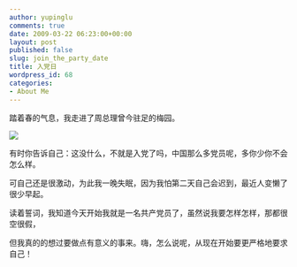 ```yaml
---
author: yupinglu
comments: true
date: 2009-03-22 06:23:00+00:00
layout: post
published: false
slug: join_the_party_date
title: 入党日
wordpress_id: 68
categories:
- About Me
---
```


踏着春的气息，我走进了周总理曾今驻足的梅园。

![](http://farm9.staticflickr.com/8339/8239875373_da4535b935.jpg)

有时你告诉自己：这没什么，不就是入党了吗，中国那么多党员呢，多你少你不会怎么样。

可自己还是很激动，为此我一晚失眠，因为我怕第二天自己会迟到，最近人变懒了很少早起。

读着誓词，我知道今天开始我就是一名共产党员了，虽然说我要怎样怎样，那都很空很假，

但我真的的想过要做点有意义的事来。嗨，怎么说呢，从现在开始要更严格地要求自己！
